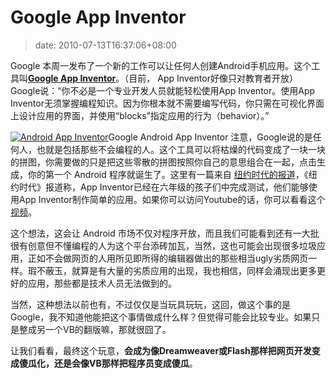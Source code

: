 # Google App Inventor
>date: 2010-07-13T16:37:06+08:00


Google 本周一发布了一个新的工作可以让任何人创建Android手机应用。这个工具叫[**Google App Inventor**](http://appinventor.googlelabs.com/)。（目前， App Inventor好像只对教育者开放）Google说：“你不必是一个专业开发人员就能轻松使用App Inventor。使用App Inventor无须掌握编程知识。因为你根本就不需要编写代码，你只需在可视化界面上设计应用的界面，并使用“blocks”指定应用的行为（behavior）。”


[![](https://coolshell.cn/wp-content/uploads/2010/07/androidappinventor.jpg "Android App Inventor")](http://appinventor.googlelabs.com/)Google Android App Inventor
注意，Google说的是任何人，也就是包括那些不会编程的人。这个工具可以将枯燥的代码变成了一块一块的拼图，你需要做的只是把这些零散的拼图按照你自己的意思组合在一起，点击生成，你的第一个 Android 程序就诞生了。这里有一篇来自 [纽约时代的报道](http://www.nytimes.com/2010/07/12/technology/12google.html)，《纽约时代》报道称，App Inventor已经在六年级的孩子们中完成测试，他们能够使用App Inventor制作简单的应用。如果你可以访问Youtube的话，你可以看看这个[视频](https://www.youtube.com/watch?v=8ADwPLSFeY8)。



这个想法，这会让 Android 市场不仅对程序开放，而且我们可能看到还有一大批很有创意但不懂编程的人为这个平台添砖加瓦，当然，这也可能会出现很多垃圾应用，正如不会做网页的人用所见即所得的编辑器做出的那些相当ugly劣质网页一样。瑕不蔽玉，就算是有大量的劣质应用的出现，我也相信，同样会涌现出更多更好的应用，那些都是技术人员无法做到的。


当然，这种想法以前也有，不过仅仅是当玩具玩玩，这回，做这个事的是Google，我不知道他能把这个事情做成什么样？但觉得可能会比较专业。如果只是整成另一个VB的翻版嘛，那就很囧了。


让我们看看，最终这个玩意，**会成为像Dreamweaver或Flash那样把网页开发变成傻瓜化，还是会像VB那样把程序员变成傻瓜**。



